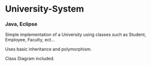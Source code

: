 # University-System
### Java, Eclipse
Simple implementation of a University using classes such as Student, Employee, Faculty, ect...

Uses basic inheritance and polymorphism.

Class Diagram included.
